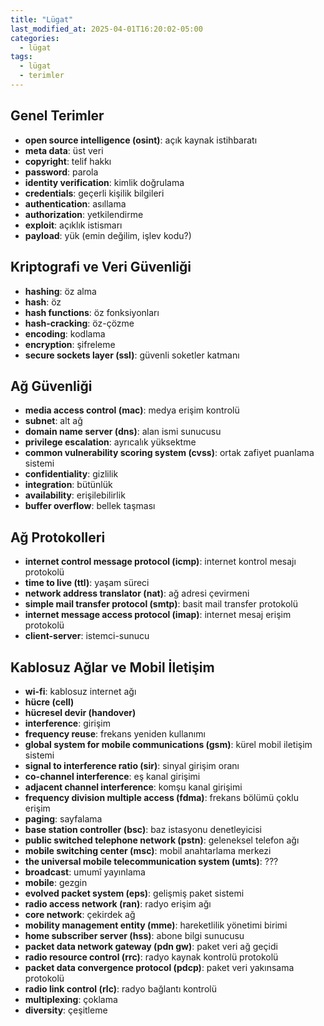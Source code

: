 ```yaml
---
title: "Lügat"
last_modified_at: 2025-04-01T16:20:02-05:00
categories:
  - lügat
tags:
  - lügat
  - terimler
---
```


## Genel Terimler

* **open source intelligence (osint)**: açık kaynak istihbaratı
* **meta data**: üst veri
* **copyright**: telif hakkı
* **password**: parola
* **identity verification**: kimlik doğrulama
* **credentials**: geçerli kişilik bilgileri
* **authentication**: asıllama
* **authorization**: yetkilendirme
* **exploit**: açıklık istismarı
* **payload**: yük (emin değilim, işlev kodu?)

## Kriptografi ve Veri Güvenliği

* **hashing**: öz alma
* **hash**: öz
* **hash functions**: öz fonksiyonları
* **hash-cracking**: öz-çözme
* **encoding**: kodlama
* **encryption**: şifreleme
* **secure sockets layer (ssl)**: güvenli soketler katmanı

## Ağ Güvenliği

* **media access control (mac)**: medya erişim kontrolü
* **subnet**: alt ağ
* **domain name server (dns)**: alan ismi sunucusu
* **privilege escalation**: ayrıcalık yüksektme
* **common vulnerability scoring system (cvss)**: ortak zafiyet puanlama sistemi
* **confidentiality**: gizlilik
* **integration**: bütünlük
* **availability**: erişilebilirlik
* **buffer overflow**: bellek taşması

## Ağ Protokolleri

* **internet control message protocol (icmp)**: internet kontrol mesajı protokolü
* **time to live (ttl)**: yaşam süreci
* **network address translator (nat)**: ağ adresi çevirmeni
* **simple mail transfer protocol (smtp)**: basit mail transfer protokolü
* **internet message access protocol (imap)**: internet mesaj erişim protokolü
* **client-server**: istemci-sunucu

## Kablosuz Ağlar ve Mobil İletişim

* **wi-fi**: kablosuz internet ağı
* **hücre (cell)**
* **hücresel devir (handover)**
* **interference**: girişim
* **frequency reuse**: frekans yeniden kullanımı
* **global system for mobile communications (gsm)**: kürel mobil iletişim sistemi
* **signal to interference ratio (sir)**: sinyal girişim oranı
* **co-channel interference**: eş kanal girişimi
* **adjacent channel interference**: komşu kanal girişimi
* **frequency division multiple access (fdma)**: frekans bölümü çoklu erişim
* **paging**: sayfalama
* **base station controller (bsc)**: baz istasyonu denetleyicisi
* **public switched telephone network (pstn)**: geleneksel telefon ağı
* **mobile switching center (msc)**: mobil anahtarlama merkezi
* **the universal mobile telecommunication system (umts)**: ???
* **broadcast**: umumî yayınlama
* **mobile**: gezgin
* **evolved packet system (eps)**: gelişmiş paket sistemi
* **radio access network (ran)**: radyo erişim ağı
* **core network**: çekirdek ağ
* **mobility management entity (mme)**: hareketlilik yönetimi birimi
* **home subscriber server (hss)**: abone bilgi sunucusu
* **packet data network gateway (pdn gw)**: paket veri ağ geçidi
* **radio resource control (rrc)**: radyo kaynak kontrolü protokolü
* **packet data convergence protocol (pdcp)**: paket veri yakınsama protokolü
* **radio link control (rlc)**: radyo bağlantı kontrolü
* **multiplexing**: çoklama
* **diversity**: çeşitleme
